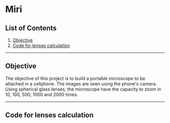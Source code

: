 # Miri

## List of Contents

1. [Objective](#objective)
2. [Code for lenses calculation](#code-for-lenses-calculation)


---

## Objective

The objective of this project is to build a portable microscope to be attached in a cellphone. The images are seen using the phone's camera. Using spherical glass lenses, the microscope have the capacity to zoom in 10, 100, 500, 1000 and 2000 times.

---

## Code for lenses calculation

